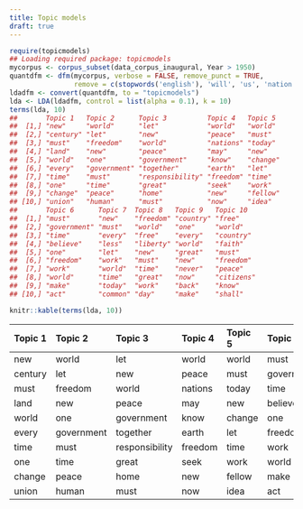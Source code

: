 ```yaml
---
title: Topic models
draft: true
---
```





```r
require(topicmodels)
## Loading required package: topicmodels
mycorpus <- corpus_subset(data_corpus_inaugural, Year > 1950)
quantdfm <- dfm(mycorpus, verbose = FALSE, remove_punct = TRUE,
                remove = c(stopwords('english'), 'will', 'us', 'nation', 'can', 'peopl*', 'americ*'))
ldadfm <- convert(quantdfm, to = "topicmodels")
lda <- LDA(ldadfm, control = list(alpha = 0.1), k = 10)
terms(lda, 10)
##       Topic 1   Topic 2      Topic 3          Topic 4   Topic 5 
##  [1,] "new"     "world"      "let"            "world"   "world" 
##  [2,] "century" "let"        "new"            "peace"   "must"  
##  [3,] "must"    "freedom"    "world"          "nations" "today" 
##  [4,] "land"    "new"        "peace"          "may"     "new"   
##  [5,] "world"   "one"        "government"     "know"    "change"
##  [6,] "every"   "government" "together"       "earth"   "let"   
##  [7,] "time"    "must"       "responsibility" "freedom" "time"  
##  [8,] "one"     "time"       "great"          "seek"    "work"  
##  [9,] "change"  "peace"      "home"           "new"     "fellow"
## [10,] "union"   "human"      "must"           "now"     "idea"  
##       Topic 6      Topic 7  Topic 8   Topic 9   Topic 10  
##  [1,] "must"       "new"    "freedom" "country" "free"    
##  [2,] "government" "must"   "world"   "one"     "world"   
##  [3,] "time"       "every"  "free"    "every"   "country" 
##  [4,] "believe"    "less"   "liberty" "world"   "faith"   
##  [5,] "one"        "let"    "new"     "great"   "must"    
##  [6,] "freedom"    "work"   "must"    "new"     "freedom" 
##  [7,] "work"       "world"  "time"    "never"   "peace"   
##  [8,] "world"      "time"   "great"   "now"     "citizens"
##  [9,] "make"       "today"  "work"    "back"    "know"    
## [10,] "act"        "common" "day"     "make"    "shall"
```


```r
knitr::kable(terms(lda, 10))
```



|Topic 1 |Topic 2    |Topic 3        |Topic 4 |Topic 5 |Topic 6    |Topic 7 |Topic 8 |Topic 9 |Topic 10 |
|:-------|:----------|:--------------|:-------|:-------|:----------|:-------|:-------|:-------|:--------|
|new     |world      |let            |world   |world   |must       |new     |freedom |country |free     |
|century |let        |new            |peace   |must    |government |must    |world   |one     |world    |
|must    |freedom    |world          |nations |today   |time       |every   |free    |every   |country  |
|land    |new        |peace          |may     |new     |believe    |less    |liberty |world   |faith    |
|world   |one        |government     |know    |change  |one        |let     |new     |great   |must     |
|every   |government |together       |earth   |let     |freedom    |work    |must    |new     |freedom  |
|time    |must       |responsibility |freedom |time    |work       |world   |time    |never   |peace    |
|one     |time       |great          |seek    |work    |world      |time    |great   |now     |citizens |
|change  |peace      |home           |new     |fellow  |make       |today   |work    |back    |know     |
|union   |human      |must           |now     |idea    |act        |common  |day     |make    |shall    |
